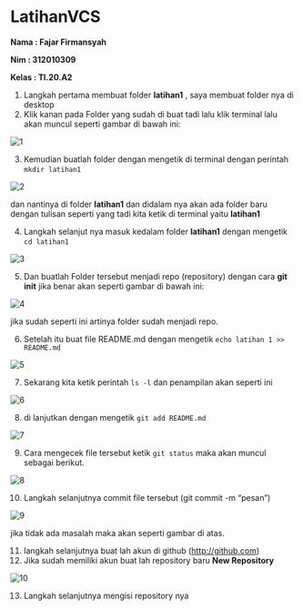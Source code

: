 # LatihanVCS
**Nama	: Fajar Firmansyah**

**Nim	: 312010309**

**Kelas	: TI.20.A2**
 
1. Langkah pertama membuat folder **latihan1** , saya membuat folder nya di desktop
2. Klik kanan pada Folder yang sudah di buat tadi lalu klik terminal lalu akan muncul seperti gambar di bawah ini:

![1](https://user-images.githubusercontent.com/69299625/96339603-fcbd6280-10bf-11eb-853b-87fb3e3381be.jpg)

3. Kemudian buatlah folder dengan mengetik di terminal dengan perintah `mkdir latihan1`

![2](https://user-images.githubusercontent.com/69299625/96339747-a8ff4900-10c0-11eb-92f3-00339d5d1d09.png)

dan nantinya di folder **latihan1** dan didalam nya akan ada folder baru dengan tulisan seperti yang tadi kita ketik di terminal yaitu **latihan1**

4.  Langkah selanjut nya masuk kedalam folder **latihan1** dengan mengetik `cd latihan1`

![3](https://user-images.githubusercontent.com/69299625/96339878-7bff6600-10c1-11eb-8c40-87aa8b7d17b4.png)

5. Dan buatlah Folder tersebut menjadi repo (repository) dengan cara **git init** jika benar akan seperti gambar di bawah ini:

![4](https://user-images.githubusercontent.com/69299625/96339933-def0fd00-10c1-11eb-80fe-1a70bbcadbeb.png)

jika sudah seperti ini artinya folder sudah menjadi repo.

6. Setelah itu buat file README.md dengan mengetik `echo latihan 1 >> README.md`

![5](https://user-images.githubusercontent.com/69299625/96345070-9129c400-10c4-11eb-8ca7-c5c9cf4d97df.png)

7. Sekarang kita ketik perintah `ls -l` dan penampilan akan seperti ini

![6](https://user-images.githubusercontent.com/69299625/96346295-1b722800-10c5-11eb-914c-39dcbd13fd89.png)

8. di lanjutkan dengan mengetik `git add README.md`

![7](https://user-images.githubusercontent.com/69299625/96346478-3729fe00-10c6-11eb-9316-15cf3cf837d1.png)

9. Cara mengecek file tersebut ketik `git status` maka akan muncul sebagai berikut.

![8](https://user-images.githubusercontent.com/69299625/96346638-1615dd00-10c7-11eb-92f4-613003760dfc.png)

10. Langkah selanjutnya commit file tersebut (git commit -m “pesan”)

![9](https://user-images.githubusercontent.com/69299625/96347040-3e9ed680-10c9-11eb-8cbc-3f550ebf960a.png)

jika tidak ada masalah maka akan seperti gambar di atas.

11. langkah selanjutnya buat lah akun di github (http://github.com)
12. Jika sudah memiliki akun buat lah repository baru **New Repository**

![10](https://user-images.githubusercontent.com/69299625/96347130-b40aa700-10c9-11eb-974f-2a7331b922c2.png)

13. Langkah selanjutnya mengisi repository nya

